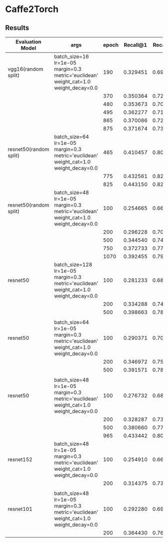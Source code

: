 # Caffe2Torch
## Results
| Evaluation Model       | args                                                                                                          | epoch | Recall@1 | Recall@5 |
| ---------------------- | ------------------------------------------------------------------------------------------------------------- | ----- | -------- | -------- |
| vgg16(random split)    | batch_size=16 <br> lr=1e-05 <br> margin=0.3 <br> metric='euclidean' <br> weight_cat=1.0 <br> weight_decay=0.0 | 190   | 0.329451 | 0.698081 |
|                        |                                                                                                               | 370   | 0.350364 | 0.720847 |
|                        |                                                                                                               | 480   | 0.353673 | 0.707743 |
|                        |                                                                                                               | 495   | 0.362277 | 0.719788 |
|                        |                                                                                                               | 865   | 0.370086 | 0.729054 |
|                        |                                                                                                               | 875   | 0.371674 | 0.733289 |
| resnet50(random split) | batch_size=64 <br> lr=1e-05 <br> margin=0.3 <br> metric='euclidean' <br> weight_cat=1.0 <br> weight_decay=0.0 | 465   | 0.410457 | 0.802647 |
|                        |                                                                                                               | 775   | 0.432561 | 0.826737 |
|                        |                                                                                                               | 825   | 0.443150 | 0.821840 |
| resnet50(random split) | batch_size=48 <br> lr=1e-05 <br> margin=0.3 <br> metric='euclidean' <br> weight_cat=1.0 <br> weight_decay=0.0 | 100   | 0.254665 | 0.662872 |
|                        |                                                                                                               | 200   | 0.296228 | 0.708273 |
|                        |                                                                                                               | 500   | 0.344540 | 0.746923 |
|                        |                                                                                                               | 750   | 0.372733 | 0.773130 |
|                        |                                                                                                               | 1070  | 0.392455 | 0.793382 |
| resnet50               | batch_size=128<br> lr=1e-05 <br> margin=0.3 <br> metric='euclidean' <br> weight_cat=1.0 <br> weight_decay=0.0 | 100   | 0.281233 | 0.684806 |
|                        |                                                                                                               | 200   | 0.334288 | 0.741408 |
|                        |                                                                                                               | 500   | 0.398663 | 0.780687 |
|                        |                                                                                                               |       |          |
| resnet50               | batch_size=64 <br> lr=1e-05 <br> margin=0.3 <br> metric='euclidean' <br> weight_cat=1.0 <br> weight_decay=0.0 | 100   | 0.290371 | 0.708674 |
|                        |                                                                                                               | 200   | 0.346972 | 0.750682 |
|                        |                                                                                                               | 500   | 0.391571 | 0.784097 |
|                        |                                                                                                               |       |          |          |
| resnet50               | batch_size=48 <br> lr=1e-05 <br> margin=0.3 <br> metric='euclidean' <br> weight_cat=1.0 <br> weight_decay=0.0 | 100   | 0.276732 | 0.683170 |
|                        |                                                                                                               | 200   | 0.328287 | 0.737179 |
|                        |                                                                                                               | 500   | 0.380660 | 0.776187 |
|                        |                                                                                                               | 965   | 0.433442 | 0.805237 |
| resnet152              | batch_size=48 <br> lr=1e-05 <br> margin=0.3 <br> metric='euclidean' <br> weight_cat=1.0 <br> weight_decay=0.0 | 100   | 0.254910 | 0.662029 |
|                        |                                                                                                               | 200   | 0.314375 | 0.733497 |
|                        |                                                                                                               |       |
| resnet101              | batch_size=48 <br> lr=1e-05 <br> margin=0.3 <br> metric='euclidean' <br> weight_cat=1.0 <br> weight_decay=0.0 | 100   | 0.292280 | 0.699673 |
|                        |                                                                                                               | 200   | 0.364430 | 0.769913 |